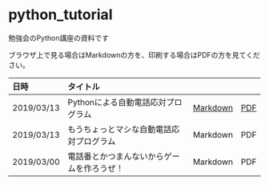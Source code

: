 # python_tutorial
勉強会のPython講座の資料です

ブラウザ上で見る場合はMarkdownの方を、印刷する場合はPDFの方を見てください。

|日時|タイトル|||
|:--|:--|:--|:--|
|2019/03/13|Pythonによる自動電話応対プログラム|[Markdown](https://github.com/m-kusu-minamachi/seminar/blob/master/doc/20190313denwa.md)|[PDF](https://gitprint.com/m-kusu-minamachi/seminar/blob/master/doc/20190313denwa.md)|
|2019/03/13|もうちょっとマシな自動電話応対プログラム|Markdown|PDF|
|2019/03/00|電話番とかつまんないからゲームを作ろうぜ！|Markdown|PDF|

